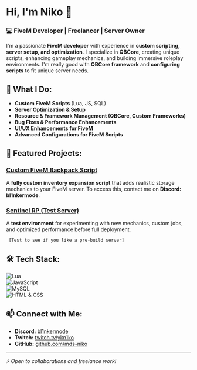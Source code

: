 # Hi, I'm Niko  👋

### 💻 FiveM Developer | Freelancer | Server Owner

I'm a passionate **FiveM developer** with experience in **custom scripting, server setup, and optimization**. I specialize in **QBCore**, creating unique scripts, enhancing gameplay mechanics, and building immersive roleplay environments. I'm really good with **QBCore framework** and **configuring scripts** to fit unique server needs.

## 🚀 What I Do:
- **Custom FiveM Scripts** (Lua, JS, SQL)
- **Server Optimization & Setup**
- **Resource & Framework Management (QBCore, Custom Frameworks)**
- **Bug Fixes & Performance Enhancements**
- **UI/UX Enhancements for FiveM**
- **Advanced Configurations for FiveM Scripts**

## 📂 Featured Projects:
### [Custom FiveM Backpack Script](https://github.com/NijatR770/niko-backpack)
A **fully custom inventory expansion script** that adds realistic storage mechanics to your FiveM server. To access this, contact me on **Discord: bl1nkermode**.

### [Sentinel RP (Test Server)](https://discord.gg/WJhDWRDz5n)
A **test environment** for experimenting with new mechanics, custom jobs, and optimized performance before full deployment.
    
     
     [Test to see if you like a pre-build server]

## 🛠️ Tech Stack:
![Lua](https://img.shields.io/badge/Lua-%232C2D72.svg?style=flat&logo=lua&logoColor=white)  
![JavaScript](https://img.shields.io/badge/JavaScript-%23F7DF1E.svg?style=flat&logo=javascript&logoColor=black)  
![MySQL](https://img.shields.io/badge/MySQL-%234479A1.svg?style=flat&logo=mysql&logoColor=white)  
![HTML & CSS](https://img.shields.io/badge/HTML%2FCSS-%23E34F26.svg?style=flat&logo=html5&logoColor=white)

## 📫 Connect with Me:
- **Discord:** [bl1nkermode](https://discord.gg/WJhDWRDz5n)
- **Twitch:** [twitch.tv/ykn1ko](https://twitch.tv/ykn1ko)
- **GitHub:** [github.com/mds-niko](https://github.com/mds-niko)

---
⚡ *Open to collaborations and freelance work!*
